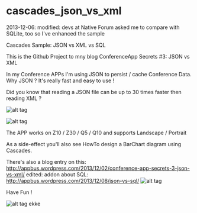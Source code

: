 cascades_json_vs_xml
====================

2013-12-06: modified: devs at Native Forum asked me to compare with SQLite, too
so I've enhanced the sample

Cascades Sample: JSON vs XML vs SQL

This is the Github Project to mny blog
ConferenceApp Secrets #3: JSON vs XML

In my Conference APPs I'm using JSON to persist / cache Conference Data.
Why JSON ? It's really fast and easy to use !

Did you know that reading a JSON file can be up to 30 times faster then reading XML ?

![alt tag](https://raw.github.com/ekke/cascades_json_vs_xml/master/documentation/IMG_00000018.png)


![alt tag](https://raw.github.com/ekke/cascades_json_vs_xml/master/documentation/IMG_00000020.png)

The APP works on Z10 / Z30 / Q5 / Q10 and supports Landscape / Portrait

As a side-effect you'll also see HowTo design a BarChart diagram using Cascades.

There's also a blog entry on this:
http://appbus.wordpress.com/2013/12/02/conference-app-secrets-3-json-vs-xml/ 
edited: addon about SQL: http://appbus.wordpress.com/2013/12/08/json-vs-sql/ 
![alt tag](https://raw.github.com/ekke/cascades_json_vs_xml/master/documentation/IMG_00000020.png)

Have Fun !

![alt tag](https://raw.github.com/ekke/cascades_json_vs_xml/master/documentation/icon.png)
ekke
